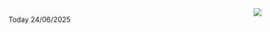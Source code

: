 <img align="right" src="https://media.giphy.com/media/M9gbBd9nbDrOTu1Mqx/giphy.gif">


Today 24/06/2025
